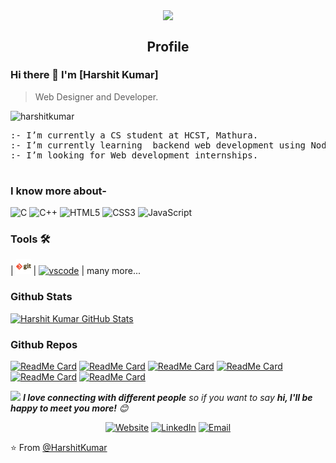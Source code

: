 <p align="center">
 <img align='center' src="https://media.giphy.com/media/M9gbBd9nbDrOTu1Mqx/giphy.gif" width="230">
 <h2 align="center">Profile</h2>
</p>

### Hi there 👋 I'm [Harshit Kumar]
>Web Designer and Developer.


<img src="https://komarev.com/ghpvc/?username=Harshit850" alt="harshitkumar" />

<div>
 <pre>
:- I’m currently a CS student at HCST, Mathura.
:- I’m currently learning  backend web development using NodeJS, ExpressJS and MongoDB.
:- I’m looking for Web development internships.
 </pre>
</div>

### I know more about- </br>
![C](https://img.shields.io/badge/-C-000000?style=for-the-badge&logo=C)
![C++](https://img.shields.io/badge/-C++-000000?style=for-the-badge&logo=C%2B%2B&logoColor=00599C)
![HTML5](https://img.shields.io/badge/-HTML5-000000?style=for-the-badge&logo=HTML5)
![CSS3](https://img.shields.io/badge/-CSS3-000000?style=for-the-badge&logo=CSS3)
![JavaScript](https://img.shields.io/badge/-JavaScript-000000?style=for-the-badge&logo=javascript)
 
### Tools 🛠️

|  [<img src="https://raw.githubusercontent.com/github/explore/80688e429a7d4ef2fca1e82350fe8e3517d3494d/topics/git/git.png" alt="Git" width="24">](https://git-scm.com/)  |   [<img src="https://upload.wikimedia.org/wikipedia/commons/thumb/2/2d/Visual_Studio_Code_1.18_icon.svg/1200px-Visual_Studio_Code_1.18_icon.svg.png" alt="vscode" width="24">](https://code.visualstudio.com/)  |  many more...

### Github Stats

[![Harshit Kumar GitHub Stats](https://github-readme-stats.vercel.app/api?username=Harshit850&show_icons=true&count_private=true)](https://github.com/Harshit850)

### Github Repos

[![ReadMe Card](https://github-readme-stats.vercel.app/api/pin/?username=Harshit850&repo=Blog&show_owner=true)](https://github.com/Harshit850/Blog)
[![ReadMe Card](https://github-readme-stats.vercel.app/api/pin/?username=Harshit850&repo=TD&show_owner=true)](https://github.com/Harshit850/TD)
[![ReadMe Card](https://github-readme-stats.vercel.app/api/pin/?username=Harshit850&repo=Profile&show_owner=true)](https://github.com/Harshit850/Profile)
[![ReadMe Card](https://github-readme-stats.vercel.app/api/pin/?username=Harshit850&repo=My-Site&show_owner=true)](https://github.com/Harshit850/My-Site)
[![ReadMe Card](https://github-readme-stats.vercel.app/api/pin/?username=Harshit850&repo=advice-app-react&show_owner=true)](https://github.com/Harshit850/advice-app-react)
[![ReadMe Card](https://github-readme-stats.vercel.app/api/pin/?username=Harshit850&repo=Awesome-Todo-List-REACT&show_owner=true)](https://github.com/Harshit850/Awesome-Todo-List-REACT)

<img src="https://media.giphy.com/media/LnQjpWaON8nhr21vNW/giphy.gif" width="60"> <em><b>I love connecting with different people</b> so if you want to say <b>hi, I'll be happy to meet you more!</b> 😊</em>

<p align="center">
<a href="https://harshit850.github.io/Profile/" target="_blank"><img alt="Website" src="https://img.shields.io/badge/Website-https://harshit850.github.io/Profile/-blue?style=flat&logo=google-chrome"></a>
<a href="https://www.linkedin.com/in/harshit-kumar/" target="_blank"><img alt="LinkedIn" src="https://img.shields.io/badge/LinkedIn-blue?style=flat&logo=linkedin"></a>
<a href="mailto:kumarharshit850@gmail.com"><img alt="Email" src="https://img.shields.io/badge/Email-kumarharshit850@gmail.com-blue?style=flat&logo=gmail"></a>
</p>


⭐️ From [@HarshitKumar](https://github.com/Harshit850)
